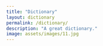 ```yaml
---
title: "Dictionary"
layout: dictionary
permalink: /dictionary/
description: "A great dictionary."
image: assets/images/11.jpg
---
```

